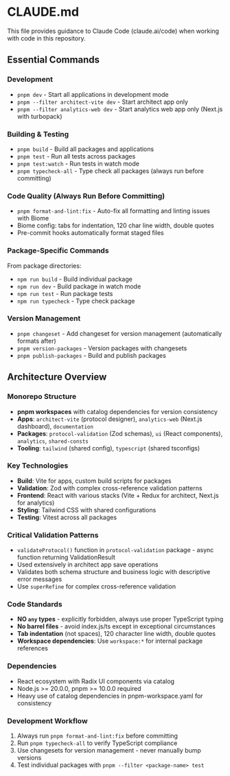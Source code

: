 # CLAUDE.md

This file provides guidance to Claude Code (claude.ai/code) when working with code in this repository.

## Essential Commands

### Development
- `pnpm dev` - Start all applications in development mode
- `pnpm --filter architect-vite dev` - Start architect app only
- `pnpm --filter analytics-web dev` - Start analytics web app only (Next.js with turbopack)

### Building & Testing
- `pnpm build` - Build all packages and applications
- `pnpm test` - Run all tests across packages
- `pnpm test:watch` - Run tests in watch mode
- `pnpm typecheck-all` - Type check all packages (always run before committing)

### Code Quality (Always Run Before Committing)
- `pnpm format-and-lint:fix` - Auto-fix all formatting and linting issues with Biome
- Biome config: tabs for indentation, 120 char line width, double quotes
- Pre-commit hooks automatically format staged files

### Package-Specific Commands
From package directories:
- `npm run build` - Build individual package
- `npm run dev` - Build package in watch mode
- `npm run test` - Run package tests
- `npm run typecheck` - Type check package

### Version Management
- `pnpm changeset` - Add changeset for version management (automatically formats after)
- `pnpm version-packages` - Version packages with changesets
- `pnpm publish-packages` - Build and publish packages

## Architecture Overview

### Monorepo Structure
- **pnpm workspaces** with catalog dependencies for version consistency
- **Apps**: `architect-vite` (protocol designer), `analytics-web` (Next.js dashboard), `documentation`
- **Packages**: `protocol-validation` (Zod schemas), `ui` (React components), `analytics`, `shared-consts`
- **Tooling**: `tailwind` (shared config), `typescript` (shared tsconfigs)

### Key Technologies
- **Build**: Vite for apps, custom build scripts for packages  
- **Validation**: Zod with complex cross-reference validation patterns
- **Frontend**: React with various stacks (Vite + Redux for architect, Next.js for analytics)
- **Styling**: Tailwind CSS with shared configurations
- **Testing**: Vitest across all packages

### Critical Validation Patterns
- `validateProtocol()` function in `protocol-validation` package - async function returning ValidationResult
- Used extensively in architect app save operations
- Validates both schema structure and business logic with descriptive error messages
- Use `superRefine` for complex cross-reference validation

### Code Standards
- **NO `any` types** - explicitly forbidden, always use proper TypeScript typing
- **No barrel files** - avoid index.js/ts except in exceptional circumstances  
- **Tab indentation** (not spaces), 120 character line width, double quotes
- **Workspace dependencies**: Use `workspace:*` for internal package references

### Dependencies
- React ecosystem with Radix UI components via catalog
- Node.js >= 20.0.0, pnpm >= 10.0.0 required
- Heavy use of catalog dependencies in pnpm-workspace.yaml for consistency

### Development Workflow
1. Always run `pnpm format-and-lint:fix` before committing
2. Run `pnpm typecheck-all` to verify TypeScript compliance
3. Use changesets for version management - never manually bump versions
4. Test individual packages with `pnpm --filter <package-name> test`